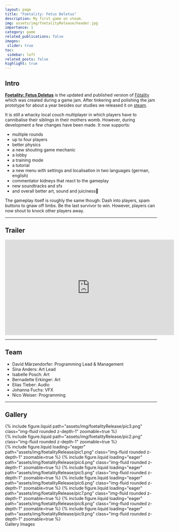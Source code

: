 ```yaml
---
layout: page
title: "Foetality: Fetus Deletus"
description: My first game on steam.
img: assets/img/foetalityRelease/header.jpg
importance: 1
category: game
related_publications: false
images:
 slider: true
toc:
 sidebar: left
related_posts: false
highlight: true
---
```


## Intro

<a href = "https://store.steampowered.com/app/3457480/Foetality_Fetus_Deletus/">**Foetality: Fetus Deletus**</a> is the updated and published version of <a href= "{{site.url}}/projects/foetalityGameJam/">Fötality</a> which was created during a game jam.  After tinkering and polishing the jam prototype for about a year besides our studies we released it on <a href="https://store.steampowered.com/app/3457480/Foetality_Fetus_Deletus/">steam</a>.

It is still a whacky local couch multiplayer in which players have to cannibalise their siblings in their mothers womb. However, during development a few changes have been made. It now supports:
- multiple rounds
- up to four players
- better physics
- a new shouting game mechanic
- a lobby 
- a training mode
- a tutorial
- a new menu with settings and localisation in two languages (german, english)
- commentator kidneys that react to the gameplay
- new soundtracks and sfx 
- and overall better art, sound and juiciness🤗

The gameplay itself is roughly the same though: Dash into players, spam buttons to gnaw off limbs. Be the last survivor to win. However, players can now shout to knock other players away.

---

## Trailer

<iframe width="560" height="315" src="https://www.youtube.com/embed/8qmu2Rry994?si=p50fTt1LqE-rr3E5" title="YouTube video player" frameborder="0" allow="accelerometer; autoplay; clipboard-write; encrypted-media; gyroscope; picture-in-picture; web-share" allowfullscreen></iframe>
<br/>

---

## Team
- David Märzendorfer: Programming Lead & Management 
- Sina Anders: Art Lead
- Isabelle Posch: Art
- Bernadette Erkinger: Art
- Elias Tieber: Audio
- Johanna Fuchs: VFX
- Nico Weiser: Programming

---

## Gallery

<div class="row mt-3">
    <div class="col-sm mt-3 mt-md-0">
        {% include figure.liquid path="assets/img/foetalityRelease/pic3.png" class="img-fluid rounded z-depth-1" zoomable=true %}
    </div>
    <div class="col-sm mt-3 mt-md-0">
        {% include figure.liquid path="assets/img/foetalityRelease/pic2.png" class="img-fluid rounded z-depth-1" zoomable=true %}
    </div>
</div>


<swiper-container keyboard="true" navigation="true" pagination="true" pagination-clickable="true" pagination-dynamic-bullets="true" rewind="true">
  <swiper-slide>{% include figure.liquid loading="eager" path="assets/img/foetalityRelease/pic1.png" class="img-fluid rounded z-depth-1" zoomable=true %}</swiper-slide>
  <swiper-slide>{% include figure.liquid loading="eager" path="assets/img/foetalityRelease/pic4.png" class="img-fluid rounded z-depth-1" zoomable=true %}</swiper-slide>
  <swiper-slide>{% include figure.liquid loading="eager" path="assets/img/foetalityRelease/pic5.png" class="img-fluid rounded z-depth-1" zoomable=true %}</swiper-slide>
  <swiper-slide>{% include figure.liquid loading="eager" path="assets/img/foetalityRelease/pic6.png" class="img-fluid rounded z-depth-1" zoomable=true %}</swiper-slide>
  <swiper-slide>{% include figure.liquid loading="eager" path="assets/img/foetalityRelease/pic7.png" class="img-fluid rounded z-depth-1" zoomable=true %}</swiper-slide>
  <swiper-slide>{% include figure.liquid loading="eager" path="assets/img/foetalityRelease/pic8.png" class="img-fluid rounded z-depth-1" zoomable=true %}</swiper-slide>
  <swiper-slide>{% include figure.liquid loading="eager" path="assets/img/foetalityRelease/pic9.png" class="img-fluid rounded z-depth-1" zoomable=true %}</swiper-slide>
</swiper-container>
<div class="caption">
    Gallery Images
</div>
